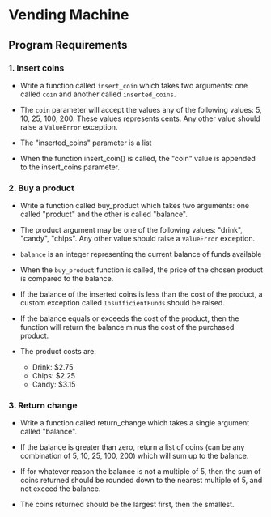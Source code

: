 # Vending Machine

## Program Requirements

### 1. Insert coins

- Write a function called `insert_coin` which takes two arguments: one called
  `coin` and another called `inserted_coins`.

- The `coin` parameter will accept the values any of the following values: 5,
  10, 25, 100, 200. These values represents cents. Any other value should raise
  a `ValueError` exception.

- The "inserted_coins" parameter is a list

- When the function insert_coin() is called, the "coin" value is appended to
  the insert_coins parameter.

### 2. Buy a product

- Write a function called buy_product which takes two arguments: one called
  "product" and the other is called "balance".

- The product argument may be one of the following values: "drink", "candy",
  "chips". Any other value should raise a `ValueError` exception.

- `balance` is an integer representing the current balance of funds available

- When the `buy_product` function is called, the price of the chosen product is
  compared to the balance.

- If the balance of the inserted coins is less than the cost of the product, a
  custom exception called `InsufficientFunds` should be raised.

- If the balance equals or exceeds the cost of the product, then the function
  will return the balance minus the cost of the purchased product.

- The product costs are:

    * Drink: $2.75
    * Chips: $2.25
    * Candy: $3.15

### 3. Return change

- Write a function called return_change which takes a single argument called
"balance".

- If the balance is greater than zero, return a list of coins (can be any
  combination of 5, 10, 25, 100, 200) which will sum up to the balance.

- If for whatever reason the balance is not a multiple of 5, then the sum of
coins returned should be rounded down to the nearest multiple of 5, and not
exceed the balance.

- The coins returned should be the largest first, then the smallest.
